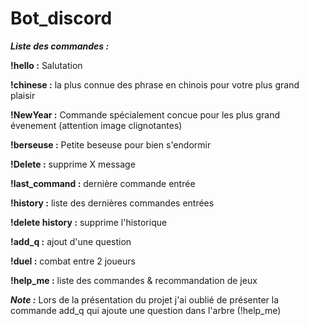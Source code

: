 # Bot_discord

_**Liste des commandes :**_

**!hello :** Salutation

**!chinese :** la plus connue des phrase en chinois pour votre plus grand plaisir

**!NewYear :** Commande spécialement concue pour les plus grand évenement (attention image clignotantes)

**!berseuse :** Petite beseuse pour bien s'endormir

**!Delete :** supprime X message

**!last_command :** dernière commande entrée

**!history :** liste des dernières commandes entrées

**!delete history :** supprime l'historique

**!add_q :** ajout d'une question

**!duel :** combat entre 2 joueurs

**!help_me :** liste des commandes & recommandation de jeux

_**Note :**_
Lors de la présentation du projet j'ai oublié de présenter la commande add_q qui ajoute une question dans l'arbre (!help_me)
